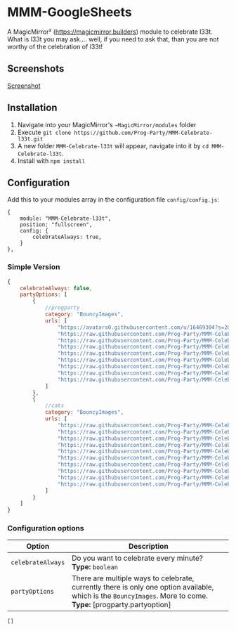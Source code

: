 # MMM-GoogleSheets
A MagicMirror² (https://magicmirror.builders) module to celebrate l33t. 
What is l33t you may ask.... well, if you need to ask that, than you are not worthy of the celebration of l33t!

## Screenshots
[Screenshot](img/readme/celebrate-with-cats.gif)

## Installation
1. Navigate into your MagicMirror's `~MagicMirror/modules` folder
1. Execute `git clone https://github.com/Prog-Party/MMM-Celebrate-l33t.git`
1. A new folder `MMM-Celebrate-l33t` will appear, navigate into it by `cd MMM-Celebrate-l33t`.
1. Install with `npm install`

## Configuration
Add this to your modules array in the configuration file `config/config.js`:

```
{
	module: "MMM-Celebrate-l33t",
	position: "fullscreen",
	config: {
		celebrateAlways: true,
	}
},
```

### Simple Version
```javascript
{
	celebrateAlways: false,
	partyOptions: [
		{
			//progparty
			category: "BouncyImages",
			urls: [ 
				"https://avatars0.githubusercontent.com/u/16469304?s=200&v=4",
				"https://raw.githubusercontent.com/Prog-Party/MMM-Celebrate-l33t/master/img/progparty/progparty1.jpg",
				"https://raw.githubusercontent.com/Prog-Party/MMM-Celebrate-l33t/master/img/progparty/progparty2.jpg",
				"https://raw.githubusercontent.com/Prog-Party/MMM-Celebrate-l33t/master/img/progparty/progparty3.jpg",
				"https://raw.githubusercontent.com/Prog-Party/MMM-Celebrate-l33t/master/img/progparty/progparty4.jpg",
				"https://raw.githubusercontent.com/Prog-Party/MMM-Celebrate-l33t/master/img/progparty/progparty5.jpg",
				"https://raw.githubusercontent.com/Prog-Party/MMM-Celebrate-l33t/master/img/progparty/progparty6.jpg",
				"https://raw.githubusercontent.com/Prog-Party/MMM-Celebrate-l33t/master/img/progparty/progparty7.jpg",
				"https://raw.githubusercontent.com/Prog-Party/MMM-Celebrate-l33t/master/img/progparty/progparty8.jpg"
			]
		},
		{
			//cats
			category: "BouncyImages",
			urls: [
				"https://raw.githubusercontent.com/Prog-Party/MMM-Celebrate-l33t/master/img/cats/cat1.jpg",
				"https://raw.githubusercontent.com/Prog-Party/MMM-Celebrate-l33t/master/img/cats/cat2.jpg",
				"https://raw.githubusercontent.com/Prog-Party/MMM-Celebrate-l33t/master/img/cats/cat3.jpg",
				"https://raw.githubusercontent.com/Prog-Party/MMM-Celebrate-l33t/master/img/cats/cat4.jpg",
				"https://raw.githubusercontent.com/Prog-Party/MMM-Celebrate-l33t/master/img/cats/cat5.jpg",
				"https://raw.githubusercontent.com/Prog-Party/MMM-Celebrate-l33t/master/img/cats/cat6.jpg",
				"https://raw.githubusercontent.com/Prog-Party/MMM-Celebrate-l33t/master/img/cats/cat7.jpg",
				"https://raw.githubusercontent.com/Prog-Party/MMM-Celebrate-l33t/master/img/cats/cat8.jpg",
				"https://raw.githubusercontent.com/Prog-Party/MMM-Celebrate-l33t/master/img/cats/cat9.jpg",
				"https://raw.githubusercontent.com/Prog-Party/MMM-Celebrate-l33t/master/img/cats/cat10.jpg"
			]
		}
	]
}
```
### Configuration options

| Option               | Description
|--------------------- |-----------
| `celebrateAlways`    | Do you want to celebrate every minute? <br>**Type:** `boolean`
| `partyOptions`  	   | There are multiple ways to celebrate, currently there is only one option available, which is the `BouncyImages`. More to come. <br>**Type:** [progparty.partyoption]
`[]`